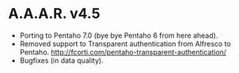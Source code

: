A.A.A.R. v4.5
===

* Porting to Pentaho 7.0 (bye bye Pentaho 6 from here ahead).
* Removed support to Transparent authentication from Alfresco to Pentaho. http://fcorti.com/pentaho-transparent-authentication/
* Bugfixes (in data quality).
